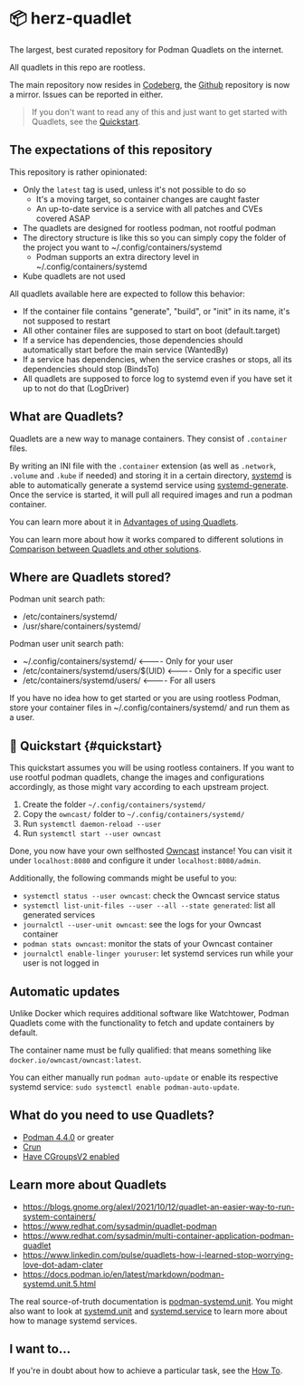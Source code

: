 # 📦 herz-quadlet

The largest, best curated repository for Podman Quadlets on the internet.

All quadlets in this repo are rootless.

The main repository now resides in [Codeberg](https://codeberg.org/herzenschein/herz-quadlet),
the [Github](https://github.com/herzenschein/herz-quadlet) repository is now a mirror.
Issues can be reported in either.

> If you don't want to read any of this and just want to get started with Quadlets, see the [Quickstart](#quickstart).

## The expectations of this repository

This repository is rather opinionated:

* Only the `latest` tag is used, unless it's not possible to do so
  * It's a moving target, so container changes are caught faster
  * An up-to-date service is a service with all patches and CVEs covered ASAP
* The quadlets are designed for rootless podman, not rootful podman
* The directory structure is like this so you can simply copy the folder of the project you want to ~/.config/containers/systemd
  * Podman supports an extra directory level in ~/.config/containers/systemd
* Kube quadlets are not used

All quadlets available here are expected to follow this behavior:

* If the container file contains "generate", "build", or "init" in its name, it's not supposed to restart
* All other container files are supposed to start on boot (default.target)
* If a service has dependencies, those dependencies should automatically start before the main service (WantedBy)
* If a service has dependencies, when the service crashes or stops, all its dependencies should stop (BindsTo)
* All quadlets are supposed to force log to systemd even if you have set it up to not do that (LogDriver)

## What are Quadlets?

Quadlets are a new way to manage containers. They consist of `.container` files.

By writing an INI file with the `.container` extension (as well as `.network`,
`.volume` and `.kube` if needed) and storing it in a certain directory,
[systemd](https://systemd.io/) is able to automatically generate a systemd
service using
[systemd-generate](https://www.freedesktop.org/software/systemd/man/systemd.generator.html).
Once the service is started, it will pull all required images and run a podman
container.

You can learn more about it in [Advantages of using Quadlets](Advantages.md).

You can learn more about how it works compared to different solutions in [Comparison between Quadlets and other solutions](Comparisons.md).

## Where are Quadlets stored?

Podman unit search path:

* /etc/containers/systemd/
* /usr/share/containers/systemd/

Podman user unit search path:

* ~/.config/containers/systemd/        <---- Only for your user
* /etc/containers/systemd/users/$(UID) <---- Only for a specific user
* /etc/containers/systemd/users/       <---- For all users

If you have no idea how to get started or you are using rootless Podman, store
your container files in ~/.config/containers/systemd/ and run them as a user.

## 🚀 Quickstart {#quickstart}

This quickstart assumes you will be using rootless containers. If you want to
use rootful podman quadlets, change the images and configurations accordingly,
as those might vary according to each upstream project.

1. Create the folder `~/.config/containers/systemd/`
2. Copy the `owncast/` folder to `~/.config/containers/systemd/`
3. Run `systemctl daemon-reload --user`
4. Run `systemctl start --user owncast`

Done, you now have your own selfhosted [Owncast](https://owncast.online/)
instance! You can visit it under `localhost:8080` and configure it under
`localhost:8080/admin`.

Additionally, the following commands might be useful to you:

* `systemctl status --user owncast`: check the Owncast service status
* `systemctl list-unit-files --user --all --state generated`: list all
generated services
* `journalctl --user-unit owncast`: see the logs for your Owncast container
* `podman stats owncast`: monitor the stats of your Owncast container
* `journalctl enable-linger youruser`: let systemd services run while your
user is not logged in

## Automatic updates

Unlike Docker which requires additional software like Watchtower, Podman Quadlets come with the functionality to fetch and update containers by default.

The container name must be fully qualified: that means something like `docker.io/owncast/owncast:latest`.

You can either manually run `podman auto-update` or enable its respective systemd service: `sudo systemctl enable podman-auto-update`.

## What do you need to use Quadlets?

* [Podman 4.4.0](https://github.com/containers/podman/releases/tag/v4.4.0) or greater
* [Crun](https://github.com/containers/crun)
* [Have CGroupsV2 enabled](https://access.redhat.com/documentation/en-us/red_hat_enterprise_linux/8/html/managing_monitoring_and_updating_the_kernel/using-cgroups-v2-to-control-distribution-of-cpu-time-for-applications_managing-monitoring-and-updating-the-kernel#mounting-cgroups-v2_using-cgroups-v2-to-control-distribution-of-cpu-time-for-applications)

## Learn more about Quadlets

* https://blogs.gnome.org/alexl/2021/10/12/quadlet-an-easier-way-to-run-system-containers/
* https://www.redhat.com/sysadmin/quadlet-podman
* https://www.redhat.com/sysadmin/multi-container-application-podman-quadlet
* https://www.linkedin.com/pulse/quadlets-how-i-learned-stop-worrying-love-dot-adam-clater
* https://docs.podman.io/en/latest/markdown/podman-systemd.unit.5.html

The real source-of-truth documentation is
[podman-systemd.unit](https://docs.podman.io/en/latest/markdown/podman-systemd.unit.5.html).
You might also want to look at
[systemd.unit](https://www.freedesktop.org/software/systemd/man/systemd.unit.html) and
[systemd.service](https://www.freedesktop.org/software/systemd/man/systemd.service.html)
to learn more about how to manage systemd services.

## I want to...

If you're in doubt about how to achieve a particular task, see the [How To](HowTo.md).
